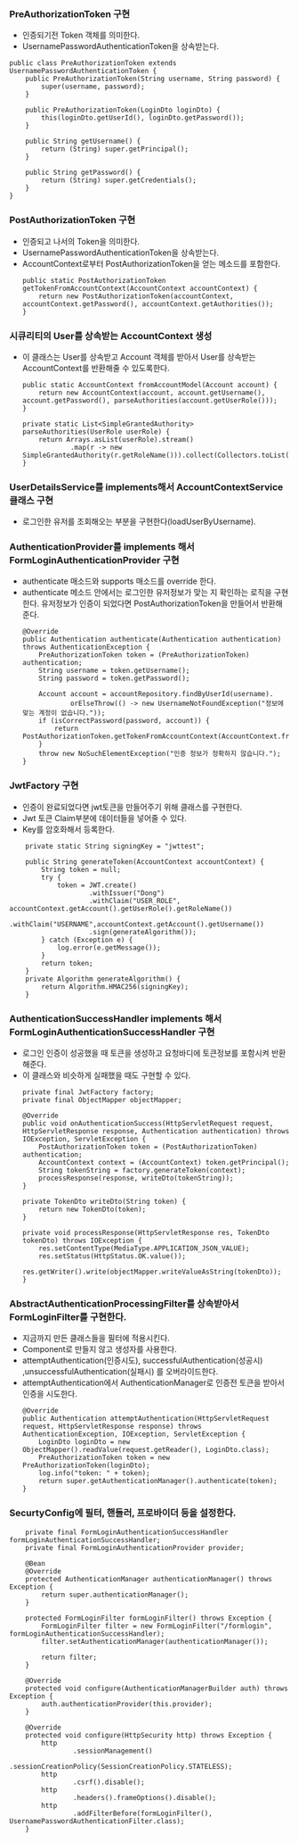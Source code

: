 ### PreAuthorizationToken 구현
- 인증되기전 Token 객체를 의미한다.
- UsernamePasswordAuthenticationToken을 상속받는다.
```
public class PreAuthorizationToken extends UsernamePasswordAuthenticationToken {
    public PreAuthorizationToken(String username, String password) {
        super(username, password);
    }

    public PreAuthorizationToken(LoginDto loginDto) {
        this(loginDto.getUserId(), loginDto.getPassword());
    }

    public String getUsername() {
        return (String) super.getPrincipal();
    }

    public String getPassword() {
        return (String) super.getCredentials();
    }
}

```
### PostAuthorizationToken 구현
- 인증되고 나서의 Token을 의미한다.
- UsernamePasswordAuthenticationToken을 상속받는다.
- AccountContext로부터 PostAuthorizationToken을 얻는 메소드를 포함한다.
    ```
    public static PostAuthorizationToken getTokenFromAccountContext(AccountContext accountContext) {
        return new PostAuthorizationToken(accountContext, accountContext.getPassword(), accountContext.getAuthorities());
    }
    ```

### 시큐리티의 User를 상속받는 AccountContext 생성
- 이 클래스는 User를 상속받고 Account 객체를 받아서 User를 상속받는 AccountContext를 반환해줄 수 있도록한다.
    ```
    public static AccountContext fromAccountModel(Account account) {
        return new AccountContext(account, account.getUsername(), account.getPassword(), parseAuthorities(account.getUserRole()));
    }

    private static List<SimpleGrantedAuthority> parseAuthorities(UserRole userRole) {
        return Arrays.asList(userRole).stream()
                .map(r -> new SimpleGrantedAuthority(r.getRoleName())).collect(Collectors.toList());
    }
    ```

### UserDetailsService를 implements해서 AccountContextService 클래스 구현
- 로그인한 유저를 조회해오는 부분을 구현한다(loadUserByUsername).


### AuthenticationProvider를 implements 해서 FormLoginAuthenticationProvider 구현
- authenticate 매소드와 supports 매소드를 override 한다.
- authenticate 메소드 안에서는 로그인한 유저정보가 맞는 지 확인하는 로직을 구현한다. 유저정보가 인증이 되었다면 PostAuthorizationToken을 만들어서 반환해준다.
    ```
    @Override
    public Authentication authenticate(Authentication authentication) throws AuthenticationException {
        PreAuthorizationToken token = (PreAuthorizationToken) authentication;
        String username = token.getUsername();
        String password = token.getPassword();

        Account account = accountRepository.findByUserId(username).
                orElseThrow(() -> new UsernameNotFoundException("정보에 맞는 계정이 없습니다."));
        if (isCorrectPassword(password, account)) {
            return PostAuthorizationToken.getTokenFromAccountContext(AccountContext.fromAccountModel(account));
        }
        throw new NoSuchElementException("인증 정보가 정확하지 않습니다.");
    }
    ```

### JwtFactory 구현
- 인증이 완료되었다면 jwt토큰을 만들어주기 위해 클래스를 구현한다.
- Jwt 토큰 Claim부분에 데이터들을 넣어줄 수 있다.
- Key를 암호화해서 등록한다.
```
    private static String signingKey = "jwttest";

    public String generateToken(AccountContext accountContext) {
        String token = null;
        try {
            token = JWT.create()
                    .withIssuer("Dong")
                    .withClaim("USER_ROLE", accountContext.getAccount().getUserRole().getRoleName())
                    .withClaim("USERNAME",accountContext.getAccount().getUsername())
                    .sign(generateAlgorithm());
        } catch (Exception e) {
            log.error(e.getMessage());
        }
        return token;
    }
    private Algorithm generateAlgorithm() {
        return Algorithm.HMAC256(signingKey);
    }
```

### AuthenticationSuccessHandler implements 해서 FormLoginAuthenticationSuccessHandler 구현
- 로그인 인증이 성공했을 때 토큰을 생성하고 요청바디에 토큰정보를 포함시켜 반환해준다.
- 이 클래스와 비슷하게 실패했을 때도 구현할 수 있다.
    ```
    private final JwtFactory factory;
    private final ObjectMapper objectMapper;

    @Override
    public void onAuthenticationSuccess(HttpServletRequest request, HttpServletResponse response, Authentication authentication) throws IOException, ServletException {
        PostAuthorizationToken token = (PostAuthorizationToken) authentication;
        AccountContext context = (AccountContext) token.getPrincipal();
        String tokenString = factory.generateToken(context);
        processResponse(response, writeDto(tokenString));
    }

    private TokenDto writeDto(String token) {
        return new TokenDto(token);
    }

    private void processResponse(HttpServletResponse res, TokenDto tokenDto) throws IOException {
        res.setContentType(MediaType.APPLICATION_JSON_VALUE);
        res.setStatus(HttpStatus.OK.value());
        res.getWriter().write(objectMapper.writeValueAsString(tokenDto));
    }
    ```
### AbstractAuthenticationProcessingFilter를 상속받아서 FormLoginFilter를 구현한다.
- 지금까지 만든 클래스들을 필터에 적용시킨다.
- Component로 만들지 않고 생성자를 사용한다.
- attemptAuthentication(인증시도), successfulAuthentication(성공시) ,unsuccessfulAuthentication(실패시) 를 오버라이드한다.
- attemptAuthentication에서 AuthenticationManager로 인증전 토큰을 받아서 인증을 시도한다.
    ```
    @Override
    public Authentication attemptAuthentication(HttpServletRequest request, HttpServletResponse response) throws AuthenticationException, IOException, ServletException {
        LoginDto loginDto = new ObjectMapper().readValue(request.getReader(), LoginDto.class);
        PreAuthorizationToken token = new PreAuthorizationToken(loginDto);
        log.info("token: " + token);
        return super.getAuthenticationManager().authenticate(token);
    }
    ```

### SecurtyConfig에 필터, 핸들러, 프로바이더 등을 설정한다.
```
    private final FormLoginAuthenticationSuccessHandler formLoginAuthenticationSuccessHandler;
    private final FormLoginAuthenticationProvider provider;

    @Bean
    @Override
    protected AuthenticationManager authenticationManager() throws Exception {
        return super.authenticationManager();
    }

    protected FormLoginFilter formLoginFilter() throws Exception {
        FormLoginFilter filter = new FormLoginFilter("/formlogin", formLoginAuthenticationSuccessHandler);
        filter.setAuthenticationManager(authenticationManager());

        return filter;
    }

    @Override
    protected void configure(AuthenticationManagerBuilder auth) throws Exception {
        auth.authenticationProvider(this.provider);
    }

    @Override
    protected void configure(HttpSecurity http) throws Exception {
        http
                .sessionManagement()
                .sessionCreationPolicy(SessionCreationPolicy.STATELESS);
        http
                .csrf().disable();
        http
                .headers().frameOptions().disable();
        http
                .addFilterBefore(formLoginFilter(), UsernamePasswordAuthenticationFilter.class);
    }
```
